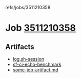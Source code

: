 refs/jobs/3511210358

# Job [3511210358](https://github.com/rokmoln/support-firecloud/runs/3511210358?check_suite_focus=true)

## Artifacts

* [log.sh-session](log.sh-session)
* [sf-ci-echo-benchmark](sf-ci-echo-benchmark)
* [some-job-artifact.md](some-job-artifact.md)

